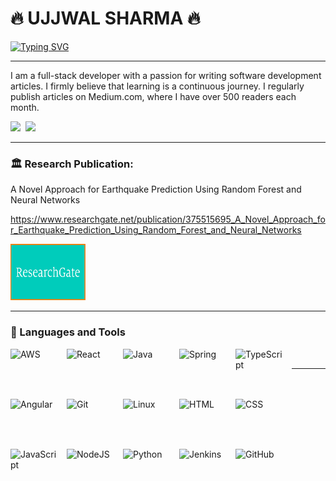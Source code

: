 # 🔥 UJJWAL SHARMA 🔥


[![Typing SVG](https://readme-typing-svg.demolab.com?font=Fira+Code&weight=900&size=30&duration=1998&color=15F7ED&vCenter=true&multiline=true&random=false&width=833&height=170&lines=Cloud/DevOps+Engineer+Enthusisastic;Master's+of+Computer+Application%2C+Computer+Science;Galgotias+University%2C+Greater+Noida;Uttar+Pradesh%2C+India)](https://git.io/typing-svg)

---


I am a full-stack developer with a passion for writing software development articles. I firmly believe that learning is a continuous journey. I regularly publish articles on Medium.com, where I have over 500 readers each month.

   <p align="left">
      <a href="https://www.linkedin.com/in/ujjwal-sharma-763534223">
         <img src="https://img.shields.io/badge/LinkedIn-0077B5?style=for-the-badge&logo=linkedin&logoColor=white"/></a> 
      <a href="">
         <img alt="" src="https://img.shields.io/badge/Medium-12100E?style=for-the-badge&logo=medium&logoColor=white"/></a> 
      <a href="https://www.credly.com/users/ujjwal-sharma.3d063e7e">
         <img label="Badges" src="https://img.shields.io/badge/Amazon_AWS-FF9900?style=for-the-badge&logo=amazonaws&logoColor=white" /></a> 
   </p>

---
### 🏛️ Research Publication:

A Novel Approach for Earthquake Prediction Using Random Forest and Neural Networks

https://www.researchgate.net/publication/375515695_A_Novel_Approach_for_Earthquake_Prediction_Using_Random_Forest_and_Neural_Networks

<img  alt="Research Gate" width="120" height="90" style="padding-right:20px;" src="https://github.com/Ujjwal-Techie/Logo-Image/blob/main/Research%20Gate.png"/>


<br />

---

### 🧰 Languages and Tools

<img align="left" alt="AWS" width="80" height="80" style="padding-right:10px;" src="https://cdn.jsdelivr.net/gh/devicons/devicon@latest/icons/amazonwebservices/amazonwebservices-original-wordmark.svg" />
<img align="left" alt="React" width="80" height="80" style="padding-right:10px;" src="https://cdn.jsdelivr.net/gh/devicons/devicon/icons/react/react-original.svg" />
<img align="left" alt="Java" width="80" height="80" style="padding-right:10px;" src="https://cdn.jsdelivr.net/gh/devicons/devicon/icons/java/java-original.svg"/>
<img align="left" alt="Spring" width="80" height="80" style="padding-right:10px;" src="https://cdn.jsdelivr.net/gh/devicons/devicon/icons/spring/spring-original.svg" />
<img align="left" alt="TypeScript" width="80" height="80" style="padding-right:10px;" src="https://cdn.jsdelivr.net/gh/devicons/devicon/icons/typescript/typescript-plain.svg" />
<img align="left" alt="Angular" width="80" height="80" style="padding-right:10px;" src="https://cdn.jsdelivr.net/gh/devicons/devicon/icons/angularjs/angularjs-plain.svg" />
<img align="left" alt="Git" width="80" height="80" style="padding-right:10px;" src="https://cdn.jsdelivr.net/gh/devicons/devicon/icons/git/git-original.svg" />
<img align="left" alt="Linux" width="80" height="80" style="padding-right:10px;" src="https://cdn.jsdelivr.net/gh/devicons/devicon/icons/linux/linux-original.svg" />
<img align="left" alt="HTML" width="80" height="80" style="padding-right:10px;" src="https://cdn.jsdelivr.net/gh/devicons/devicon/icons/html5/html5-plain.svg" />
<img align="left" alt="CSS" width="80" height="80" style="padding-right:10px;" src="https://cdn.jsdelivr.net/gh/devicons/devicon/icons/css3/css3-plain.svg" />
<img align="left" alt="JavaScript" width="80" height="80" style="padding-right:10px;" src="https://cdn.jsdelivr.net/gh/devicons/devicon/icons/javascript/javascript-plain.svg" />
<img align="left" alt="NodeJS" width="80" height="80" style="padding-right:10px;" src="https://cdn.jsdelivr.net/gh/devicons/devicon/icons/nodejs/nodejs-original.svg" />
<img align="left" alt="Python" width="80" height="80" style="padding-right:10px;" src="https://cdn.jsdelivr.net/gh/devicons/devicon/icons/python/python-plain.svg" />
<img align="left" alt="Jenkins" width="80" height="80" style="padding-right:10px;" src="https://cdn.jsdelivr.net/gh/devicons/devicon/icons/jenkins/jenkins-plain.svg" />
<img align="left" alt="GitHub" width="80" height="80" style="padding-right:10px;" src="https://cdn.jsdelivr.net/gh/devicons/devicon/icons/github/github-original.svg" />          
<br />


---




[website]: (https://)
[LinkedIn]: (https://www.linkedin.com/in/ujjwal-sharma-763534223)
